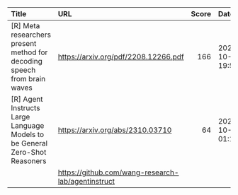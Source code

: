 | Title                                                                       | URL                                                |   Score | Date                |
|:----------------------------------------------------------------------------|:---------------------------------------------------|--------:|:--------------------|
| [R] Meta researchers present method for decoding speech from brain waves    | https://arxiv.org/pdf/2208.12266.pdf               |     166 | 2023-10-05 19:59:25 |
| [R] Agent Instructs Large Language Models to be General Zero-Shot Reasoners | https://arxiv.org/abs/2310.03710                   |      64 | 2023-10-06 01:15:59 |
|                                                                             | https://github.com/wang-research-lab/agentinstruct |         |                     |